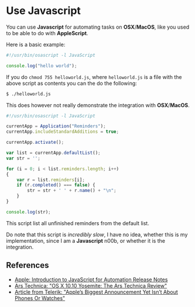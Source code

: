 # Use Javascript

You can use **Javascript** for automating tasks on **OSX**/**MacOS**, like you used to be able to do with **AppleScript**.

Here is a basic example:

```javascript
#!/usr/bin/osascript -l JavaScript

console.log("hello world");
```

If you do `chmod 755 helloworld.js`, where `helloworld.js` is a file with the above script as contents you can the do the following:

```bash
$ ./helloworld.js
```

This does however not really demonstrate the integration with **OSX**/**MacOS**.

```javascript
#!/usr/bin/osascript -l JavaScript

currentApp = Application("Reminders");
currentApp.includeStandardAdditions = true;

currentApp.activate();

var list = currentApp.defaultList();
var str = '';

for (i = 0; i < list.reminders.length; i++)
{
    var r = list.reminders[i];
    if (r.completed() === false) {
        str = str + ' ' + r.name() + "\n";
    }
}

console.log(str);
```

This script list all unfinished reminders from the default list.

Do note that this script is _incredibly slow_, I have no idea, whether this is my implementation, since I am a **Javascript** n00b, or whether it is the integration.

## References

- [Apple: Introduction to JavaScript for Automation Release Notes](https://developer.apple.com/library/archive/releasenotes/InterapplicationCommunication/RN-JavaScriptForAutomation/Articles/Introduction.html)
- [Ars Technica: "OS X 10.10 Yosemite: The Ars Technica Review"](https://arstechnica.com/gadgets/2014/10/os-x-10-10/24/#javascript-automation)
- [Article from Telerik: "Apple’s Biggest Announcement Yet Isn’t About Phones Or Watches"](https://developer.telerik.com/featured/apples-biggest-announcement-yet-isnt-phones-watches/)
